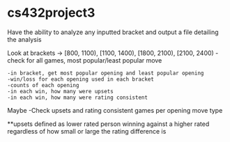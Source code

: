 # cs432project3
Have the ability to analyze any inputted bracket and output a file detailing 
the analysis 

Look at brackets -> [800, 1100), [1100, 1400), [1800, 2100), [2100, 2400) 
	-check for all games, most popular/least popular move


	-in bracket, get most popular opening and least popular opening 
	-win/loss for each opening used in each bracket
	-counts of each opening
	-in each win, how many were upsets
	-in each win, how many were rating consistent


Maybe 
	-Check upsets and rating consistent games per opening move type

**upsets defined as lower rated person winning against a higher rated regardless 
  of how small or large the rating difference is 
